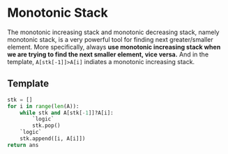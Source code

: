 # Monotonic Stack

The monotonic increasing stack and monotonic decreasing stack, namely monotonic stack, is a very powerful tool for finding next greater/smaller element.
More specifically, always **use monotonic increasing stack when we are trying to find the next smaller element, vice versa.**
And in the template, `A[stk[-1]]>A[i]` indiates a monotonic increasing stack.

## Template

``` py
stk = []
for i in range(len(A)):
    while stk and A[stk[-1]]?A[i]:
        `logic`
        stk.pop()
    `logic`
    stk.append([i, A[i]])
return ans
```

